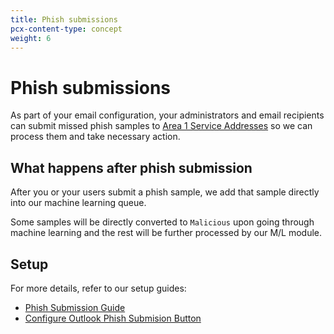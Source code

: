```yaml
---
title: Phish submissions
pcx-content-type: concept
weight: 6
---
```


# Phish submissions

As part of your email configuration, your administrators and email recipients can submit missed phish samples to [Area 1 Service Addresses](https://horizon.area1security.com/support/service-addresses) so we can process them and take necessary action.

## What happens after phish submission

After you or your users submit a phish sample, we add that sample directly into our machine learning queue.

Some samples will be directly converted to `Malicious` upon going through machine learning and the rest will be further processed by our M/L module.

## Setup

For more details, refer to our setup guides:

- [Phish Submission Guide](/email-security/static/Phish-Submission-Triage.pdf)
- [Configure Outlook Phish Submision Button](#link-needed)